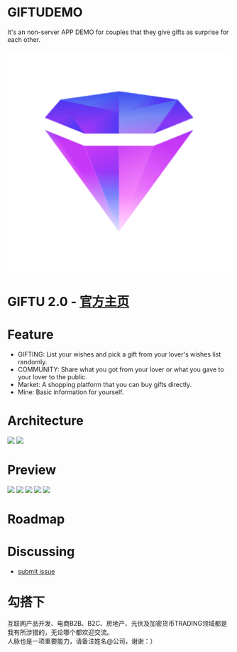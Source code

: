 # GIFTUDEMO
It's an non-server APP DEMO for couples that they give gifts as surprise for each other.

![](https://github.com/whysoseriousJ/GIFTUDEMO/blob/94ce07210a356a59b07422c9cbbcccd95b643a98/GIFTU/Assets.xcassets/AppIcon.appiconset/THE%20SHINEST%20LOGO.png)

GIFTU 2.0 - [官方主页](//)
=========================


Feature
=========================
- GIFTING: List your wishes and pick a gift from your lover's wishes list randomly.
- COMMUNITY: Share what you got from your lover or what you gave to your lover to the public.
- Market: A shopping platform that you can buy gifts directly.
- Mine: Basic information for yourself.

Architecture
=========================
![](https://raw.github.com/meolu/docs/master/walle-web.io/docs/2/zh-cn/static/walle-flow-relation.jpg)
![](https://raw.github.com/meolu/docs/master/walle-web.io/docs/2/zh-cn/static/permission.png)

Preview
=========================
![](https://raw.github.com/meolu/docs/master/walle-web.io/docs/2/zh-cn/static/user-list.png)
![](https://raw.github.com/meolu/docs/master/walle-web.io/docs/2/zh-cn/static/project-list.png)
![](https://raw.github.com/meolu/docs/master/walle-web.io/docs/2/zh-cn/static/task-list.png)
![](https://raw.github.com/meolu/docs/master/walle-web.io/docs/2/zh-cn/static/deploy-console.png)
![](https://raw.github.com/meolu/docs/master/walle-web.io/docs/2/zh-cn/static/project_java_tomcat.png)



Roadmap
=========================



Discussing
=========================
- [submit issue](https://github.com/whysoseriousJ/GIFTUDEMO/issues/new)


勾搭下
=========================
互联网产品开发、电商B2B、B2C、房地产、光伏及加密货币TRADING领域都是我有所涉猎的，无论哪个都欢迎交流。  
人脉也是一项重要能力，请备注姓名@公司，谢谢：）






<br><br><br><br><br><br><br><br><br><br><br><br><br>
<br><br><br><br><br><br><br><br><br><br><br><br><br>



